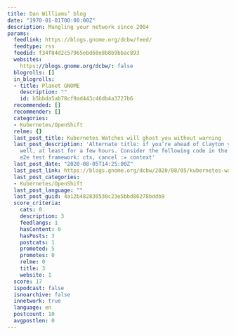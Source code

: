 ```yaml
---
title: Dan Williams’ blog
date: "1970-01-01T00:00:00Z"
description: Mangling your network since 2004
params:
  feedlink: https://blogs.gnome.org/dcbw/feed/
  feedtype: rss
  feedid: f34f84d2c57965ebd60e8b8b9bbac893
  websites:
    https://blogs.gnome.org/dcbw/: false
  blogrolls: []
  in_blogrolls:
  - title: Planet GNOME
    description: ""
    id: b5bbda5ab78cf9ad443c46db4a3727b6
  recommended: []
  recommender: []
  categories:
  - Kubernetes/OpenShift
  relme: {}
  last_post_title: Kubernetes Watches will ghost you without warning
  last_post_description: 'Alternate title: if you’re ahead of Clayton you’re doing
    well, at least for a few hours. Consider the following code in the Kubernetes
    e2e test framework: ctx, cancel := context'
  last_post_date: "2020-08-05T14:25:00Z"
  last_post_link: https://blogs.gnome.org/dcbw/2020/08/05/kubernetes-watches-will-ghost-you-without-warning/
  last_post_categories:
  - Kubernetes/OpenShift
  last_post_language: ""
  last_post_guid: 4a12b482830530c23e5bbd86278bddb9
  score_criteria:
    cats: 0
    description: 3
    feedlangs: 1
    hasContent: 0
    hasPosts: 3
    postcats: 1
    promoted: 5
    promotes: 0
    relme: 0
    title: 3
    website: 1
  score: 17
  ispodcast: false
  isnoarchive: false
  innetwork: true
  language: en
  postcount: 10
  avgpostlen: 0
---
```

